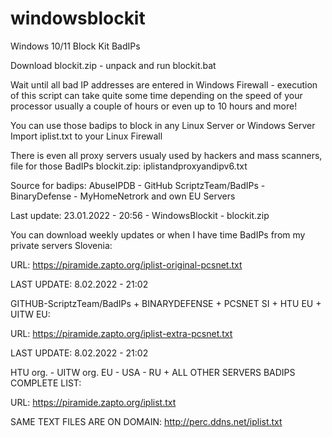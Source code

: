 # windowsblockit
Windows 10/11 Block Kit BadIPs 

Download blockit.zip - unpack and run blockit.bat

Wait until all bad IP addresses are entered in Windows Firewall - execution of this script can take quite some time depending on the speed of your processor usually a couple of hours or even up to 10 hours and more!

You can use those badips to block in any Linux Server or Windows Server
Import iplist.txt to your Linux Firewall

There is even all proxy servers usualy used by hackers and mass scanners, file for those BadIPs blockit.zip:  iplistandproxyandipv6.txt

Source for badips: AbuseIPDB - GitHub ScriptzTeam/BadIPs - BinaryDefense - MyHomeNetrork and own EU Servers

Last update: 23.01.2022 - 20:56 - WindowsBlockit - blockit.zip


You can download weekly updates or when I have time BadIPs from my private servers Slovenia:

URL: https://piramide.zapto.org/iplist-original-pcsnet.txt


LAST UPDATE: 8.02.2022 - 21:02

GITHUB-ScriptzTeam/BadIPs + BINARYDEFENSE + PCSNET SI + HTU EU + UITW EU:

URL: https://piramide.zapto.org/iplist-extra-pcsnet.txt


LAST UPDATE: 8.02.2022 - 21:02

HTU org. - UITW org. EU - USA - RU + ALL OTHER SERVERS BADIPS COMPLETE LIST:

URL: https://piramide.zapto.org/iplist.txt


SAME TEXT FILES ARE ON DOMAIN: http://perc.ddns.net/iplist.txt



